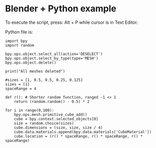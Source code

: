 # Blender + Python example

To execute the script, press: Alt + P while cursor is in Text Editor.

Python file is:
```
import bpy
import random

bpy.ops.object.select_all(action='DESELECT')
bpy.ops.object.select_by_type(type='MESH')
bpy.ops.object.delete()

print("All meshes deleted")

#sizes = [1, 0.5, 0.5, 0.25, 0.125]
sizes = [1]
spaceRange = 4

def r(): # Shorter random function, ranged -1 <> 1
    return (random.random() - 0.5) * 2

for i in range(0,100):
    bpy.ops.mesh.primitive_cube_add()
    cube = bpy.context.selected_objects[0]
    size = random.choice(sizes)
    cube.dimensions = (size, size, size / 4)
    cube.data.materials.append(bpy.data.materials['CubeMaterial'])
    cube.location = (r() * spaceRange, r() * spaceRange, r() * spaceRange)
```
